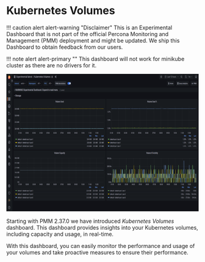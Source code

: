 # Kubernetes Volumes

!!! caution alert alert-warning "Disclaimer"
    This is an Experimental Dashboard that is not part of the official Percona Monitoring and Management (PMM) deployment and might be updated. We ship this Dashboard to obtain feedback from our users.

!!! note alert alert-primary ""
    This dashboard will not work for minikube cluster as there are no drivers for it.


![!image](../../images/PMM_K8s_volume.png)

Starting with PMM 2.37.0 we have introduced *Kubernetes Volumes* dashboard. This dashboard provides insights into your Kubernetes volumes, including capacity and usage, in real-time. 

With this dashboard, you can easily monitor the performance and usage of your volumes and take proactive measures to ensure their performance.


